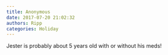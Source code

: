 ```yaml
---
title: Anonymous
date: 2017-07-20 21:02:32
authors: Ripp
categories: Holiday
---
```


 Jester is probably about 5 years old with or without his meds!
